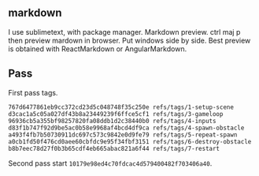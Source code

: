 ## markdown

I use sublimetext, with package manager.
Markdown preview.
ctrl maj p then preview mardown in browser. Put windows side by side.
Best preview is obtained with ReactMarkdown or AngularMarkdown.

## Pass

First pass tags.
```
767d6477861eb9cc372cd23d5c048748f35c250e refs/tags/1-setup-scene
d3cac1a5c05a027df43b8a23449239f6ffce5cf1 refs/tags/3-gameloop
96936cb5a355bf98257820fa08ddb1d2c38440b0 refs/tags/4-inputs
d83f1b747f92d9be5ac0b58e9968af4bcd4df9ca refs/tags/4-spawn-obstacle
a493f4fb7b50730911dc697c573c9842e0d9fe79 refs/tags/5-repeat-spawn
a0cb1fd50f476cd0aee60cbfdc9e95f34fbf3151 refs/tags/6-destroy-obstacle
b8b7eec78d27f0b3b65cdf4eb665abac821a6f44 refs/tags/7-restart
```
Second pass start `10179e98ed4c70fdcac4d579400482f703406a40`.
